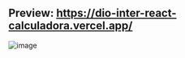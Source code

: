 ## Preview: https://dio-inter-react-calculadora.vercel.app/

![image](https://user-images.githubusercontent.com/101672271/205710675-6d5196f9-faec-442d-83fa-dfccfb18bc7b.png)
